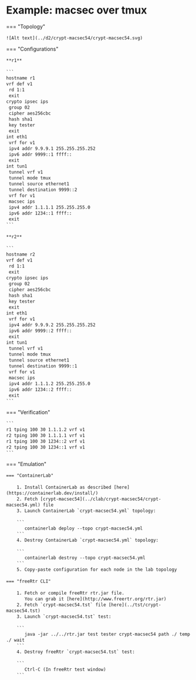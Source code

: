 # Example: macsec over tmux

=== "Topology"

    ![Alt text](../d2/crypt-macsec54/crypt-macsec54.svg)

=== "Configurations"

    **r1**

    ```
    hostname r1
    vrf def v1
     rd 1:1
     exit
    crypto ipsec ips
     group 02
     cipher aes256cbc
     hash sha1
     key tester
     exit
    int eth1
     vrf for v1
     ipv4 addr 9.9.9.1 255.255.255.252
     ipv6 addr 9999::1 ffff::
     exit
    int tun1
     tunnel vrf v1
     tunnel mode tmux
     tunnel source ethernet1
     tunnel destination 9999::2
     vrf for v1
     macsec ips
     ipv4 addr 1.1.1.1 255.255.255.0
     ipv6 addr 1234::1 ffff::
     exit
    ```

    **r2**

    ```
    hostname r2
    vrf def v1
     rd 1:1
     exit
    crypto ipsec ips
     group 02
     cipher aes256cbc
     hash sha1
     key tester
     exit
    int eth1
     vrf for v1
     ipv4 addr 9.9.9.2 255.255.255.252
     ipv6 addr 9999::2 ffff::
     exit
    int tun1
     tunnel vrf v1
     tunnel mode tmux
     tunnel source ethernet1
     tunnel destination 9999::1
     vrf for v1
     macsec ips
     ipv4 addr 1.1.1.2 255.255.255.0
     ipv6 addr 1234::2 ffff::
     exit
    ```

=== "Verification"

    ```
    r1 tping 100 30 1.1.1.2 vrf v1
    r2 tping 100 30 1.1.1.1 vrf v1
    r1 tping 100 30 1234::2 vrf v1
    r2 tping 100 30 1234::1 vrf v1
    ```

=== "Emulation"

    === "ContainerLab"

        1. Install ContainerLab as described [here](https://containerlab.dev/install/)  
        2. Fetch [crypt-macsec54](../clab/crypt-macsec54/crypt-macsec54.yml) file  
        3. Launch ContainerLab `crypt-macsec54.yml` topology:  

        ```
           containerlab deploy --topo crypt-macsec54.yml  
        ```
        4. Destroy ContainerLab `crypt-macsec54.yml` topology:  

        ```
           containerlab destroy --topo crypt-macsec54.yml  
        ```
        5. Copy-paste configuration for each node in the lab topology

    === "freeRtr CLI"

        1. Fetch or compile freeRtr rtr.jar file.  
           You can grab it [here](http://www.freertr.org/rtr.jar)  
        2. Fetch `crypt-macsec54.tst` file [here](../tst/crypt-macsec54.tst)  
        3. Launch `crypt-macsec54.tst` test:  

        ```
           java -jar ../../rtr.jar test tester crypt-macsec54 path ./ temp ./ wait
        ```
        4. Destroy freeRtr `crypt-macsec54.tst` test:  

        ```
           Ctrl-C (In freeRtr test window)
        ```


